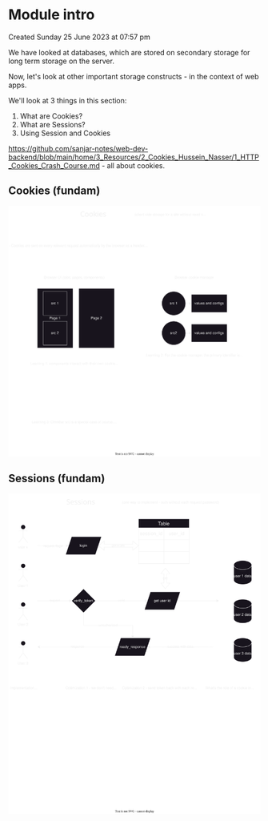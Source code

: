 # Module intro
Created Sunday 25 June 2023 at 07:57 pm

We have looked at databases, which are stored on secondary storage for long term storage on the server.

Now, let's look at other important storage constructs - in the context of web apps.

We'll look at 3 things in this section:
1. What are Cookies?
2. What are Sessions?
3. Using Session and Cookies

https://github.com/sanjar-notes/web-dev-backend/blob/main/home/3_Resources/2_Cookies_Hussein_Nasser/1_HTTP_Cookies_Crash_Course.md - all about cookies.
## Cookies (fundam)
![](/assets/230_Module_intro-image-1.svg)

## Sessions (fundam)
![](/assets/230_Module_intro-image-2.svg)
